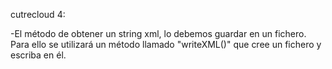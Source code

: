 cutrecloud 4:

-El método de obtener un string xml, lo debemos guardar en un fichero. Para ello se utilizará un método llamado "writeXML()" que cree un fichero y escriba en él.